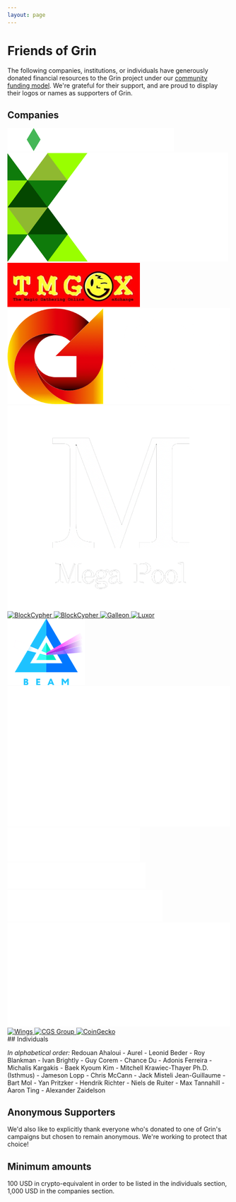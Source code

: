 ```yaml
---
layout: page
---
```


# Friends of Grin

The following companies, institutions, or individuals have generously donated financial resources to the Grin project under our [community funding model](funding). We're grateful for their support, and are proud to display their logos or names as supporters of Grin.

## Companies

<!-- Temporary black div until we convert to black on white logos -->
<section class="companies">
	<a href="https://www.bitonic.nl/">
		<img src="assets/images/logos/bitonic-white.png" title="Bitonic">
	</a>
	<a href="https://www.kryptonite1.co/">
		<img src="assets/images/logos/kr1_med.png" title="KR1">
	</a>
	<a href="https://www.tmgox.com/">
		<img src="assets/images/logos/tmgox-logo.jpg" title="KR1">
	</a>
	<a href="https://gpu.one/">
		<img src="assets/images/logos/gpuOne-white.png" title="GPU.one">
	</a>
	<a href="https://www.megapool.info/">
		<img src="assets/images/logos/Mega-Pool-Logo-trans.png" title="Mega Pool">
	</a>
	<a href="https://www.blockcypher.com/">
		<img src="assets/images/logos/blockcypher_logo_white.svg" title="BlockCypher">
	</a>
	<a href="https://kyokan.io/">
		<img src="assets/images/logos/kyokan_teal_white.png" title="BlockCypher">
	</a>
	<a href="https://galleon.exchange/">
		<img src="assets/images/logos/galleon.png" title="Galleon">
	</a>
	<a href="https://mining.luxor.tech">
		<img src="assets/images/logos/luxor_logo.png" title="Luxor">
	</a>
	<a href="https://beam-mw.com/">
		<img src="assets/images/logos/beam_logo.png" title="Beam">
	</a>
	<a href="https://continue.capital/">
		<img src="assets/images/logos/continuecapital.png" title="Continue Capital">
	</a>
	<a href="http://cyphercapital.net/">
		<img src="assets/images/logos/cypher_capital.png" title="Cypher Capital">
	</a>
	<a href="https://hashrabbit.co/">
		<img src="assets/images/logos/hashrabbit.png" title="Cypher Capital">
	</a>
	<a href="https://lemniscap.com/">
		<img src="assets/images/logos/lemniscap.png" title="Lemniscap">
	</a>
	<a href="#">
		<img src="assets/images/logos/chanceventures.png" title="Chance Ventures">
	</a>
	<a href="https://www.wings.ai/">
		<img src="assets/images/logos/wingsai-grey.png" title="Wings">
	</a>
	<a href="https://www.cgs.group/">
		<img src="assets/images/logos/cgs-logo-white.svg" title="CGS Group">
	</a>
	<a href="https://www.coingecko.com/en/coins/grin">
		<img src="assets/images/logos/CoinGecko-WhiteText-small.png" title="CoinGecko">
	</a>
</section>

<article markdown="1" class="post-content">
## Individuals

_In alphabetical order:_
Redouan Ahaloui - Aurel - Leonid Beder - Roy Blankman - Ivan Brightly - Guy Corem - Chance Du - Adonis Ferreira - Michalis Kargakis - Baek Kyoum Kim - Mitchell Krawiec-Thayer Ph.D. (Isthmus) - Jameson Lopp - Chris McCann - Jack Misteli Jean-Guillaume - Bart Mol - Yan Pritzker - Hendrik Richter - Niels de Ruiter - Max Tannahill - Aaron Ting - Alexander Zaidelson

## Anonymous Supporters

We'd also like to explicitly thank everyone who's donated to one of Grin's campaigns but chosen to remain anonymous. We're working to protect that choice!

## Minimum amounts

100 USD in crypto-equivalent in order to be listed in the individuals section, 1,000 USD in the companies section.
</article>
